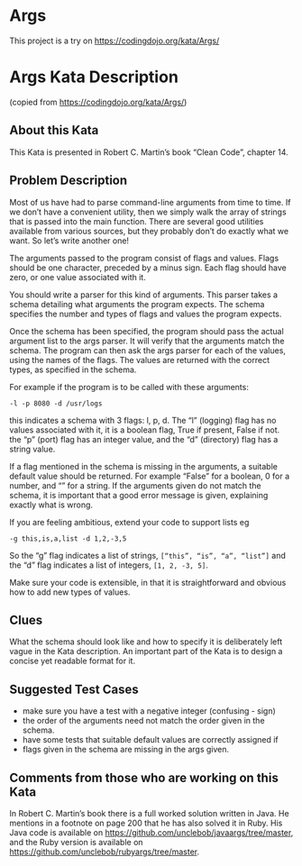 # Args

This project is a try on <https://codingdojo.org/kata/Args/>

# Args Kata Description
(copied from <https://codingdojo.org/kata/Args/>)

## About this Kata

This Kata is presented in Robert C. Martin’s book “Clean Code”, chapter 14.

## Problem Description

Most of us have had to parse command-line arguments from time to time. If 
we don’t have a convenient utility, then we simply walk the array of 
strings that is passed into the main function. There are several good 
utilities available from various sources, but they probably don’t do 
exactly what we want. So let’s write another one!

The arguments passed to the program consist of flags and values. Flags 
should be one character, preceded by a minus sign. Each flag should have 
zero, or one value associated with it.

You should write a parser for this kind of arguments. This parser takes 
a schema detailing what arguments the program expects. The schema 
specifies the number and types of flags and values the program expects.

Once the schema has been specified, the program should pass the actual 
argument list to the args parser. It will verify that the arguments 
match the schema. The program can then ask the args parser for each of 
the values, using the names of the flags. The values are returned with 
the correct types, as specified in the schema.

For example if the program is to be called with these arguments:

```-l -p 8080 -d /usr/logs```

this indicates a schema with 3 flags: l, p, d. The “l” (logging) flag 
has no values associated with it, it is a boolean flag, True if present, 
False if not. the “p” (port) flag has an integer value, and the “d” 
(directory) flag has a string value.

If a flag mentioned in the schema is missing in the arguments, a 
suitable default value should be returned. For example “False” for a 
boolean, 0 for a number, and “” for a string. If the arguments given 
do not match the schema, it is important that a good error message is 
given, explaining exactly what is wrong.

If you are feeling ambitious, extend your code to support lists eg

```-g this,is,a,list -d 1,2,-3,5```

So the “g” flag indicates a list of strings, `[“this”, “is”, “a”, “list”]` 
and the “d” flag indicates a list of integers, `[1, 2, -3, 5]`.

Make sure your code is extensible, in that it is straightforward and 
obvious how to add new types of values.

## Clues

What the schema should look like and how to specify it is deliberately 
left vague in the Kata description. An important part of the Kata is 
to design a concise yet readable format for it.

## Suggested Test Cases

- make sure you have a test with a negative integer (confusing - sign)
- the order of the arguments need not match the order given in the schema.
- have some tests that suitable default values are correctly assigned if 
- flags given in the schema are missing in the args given.

## Comments from those who are working on this Kata

In Robert C. Martin’s book there is a full worked solution written in 
Java. He mentions in a footnote on page 200 that he has also solved it 
in Ruby. His Java code is available on <https://github.com/unclebob/javaargs/tree/master>, 
and the Ruby version is available on <https://github.com/unclebob/rubyargs/tree/master>.
